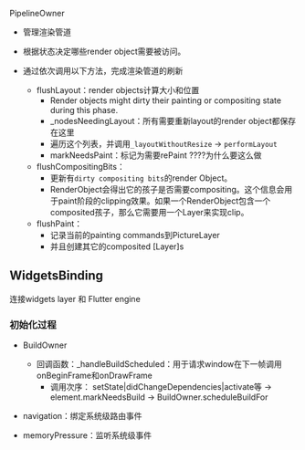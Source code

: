 PipelineOwner

- 管理渲染管道
- 根据状态决定哪些render object需要被访问。

- 通过依次调用以下方法，完成渲染管道的刷新
  - flushLayout：render objects计算大小和位置
    - Render objects might dirty their painting or compositing state during this phase.
    - _nodesNeedingLayout：所有需要重新layout的render object都保存在这里
    - 遍历这个列表，并调用```_layoutWithoutResize``` -> ```performLayout```
    - markNeedsPaint：标记为需要rePaint ????为什么要这么做
  - flushCompositingBits：
    - 更新有```dirty compositing bits```的render Object。
    - RenderObject会得出它的孩子是否需要compositing。这个信息会用于paint阶段的clipping效果。如果一个RenderObject包含一个composited孩子，那么它需要用一个Layer来实现clip。
  - flushPaint：
    - 记录当前的painting commands到PictureLayer
    - 并且创建其它的composited [Layer]s

## WidgetsBinding
连接widgets layer 和 Flutter engine

### 初始化过程

- BuildOwner
  - 回调函数：_handleBuildScheduled：用于请求window在下一帧调用onBeginFrame和onDrawFrame
    - 调用次序： setState|didChangeDependencies|activate等 -> element.markNeedsBuild -> BuildOwner.scheduleBuildFor

- navigation：绑定系统级路由事件
- memoryPressure：监听系统级事件